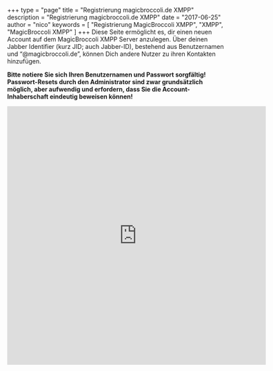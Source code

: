 +++
type = "page"
title = "Registrierung magicbroccoli.de XMPP"
description = "Registrierung magicbroccoli.de XMPP"
date = "2017-06-25"
author = "nico"
keywords = [ "Registrierung MagicBroccoli XMPP", "XMPP", "MagicBroccoli XMPP" ]
+++
Diese Seite ermöglicht es, dir einen neuen Account auf dem MagicBroccoli XMPP Server anzulegen.
Über deinen Jabber Identifier (kurz JID; auch Jabber-ID), bestehend aus Benutzernamen und “@magicbroccoli.de”, können Dich andere Nutzer zu ihren Kontakten hinzufügen.

**Bitte notiere Sie sich Ihren Benutzernamen und Passwort sorgfältig! Passwort-Resets durch den Administrator sind zwar grundsätzlich möglich, aber aufwendig und erfordern, dass Sie die Account-Inhaberschaft eindeutig beweisen können!**

<center><iframe src="https://magicbroccoli.de/registerform" style="height: 600px; width: 600px;" frameBorder="0"></iframe></center>
